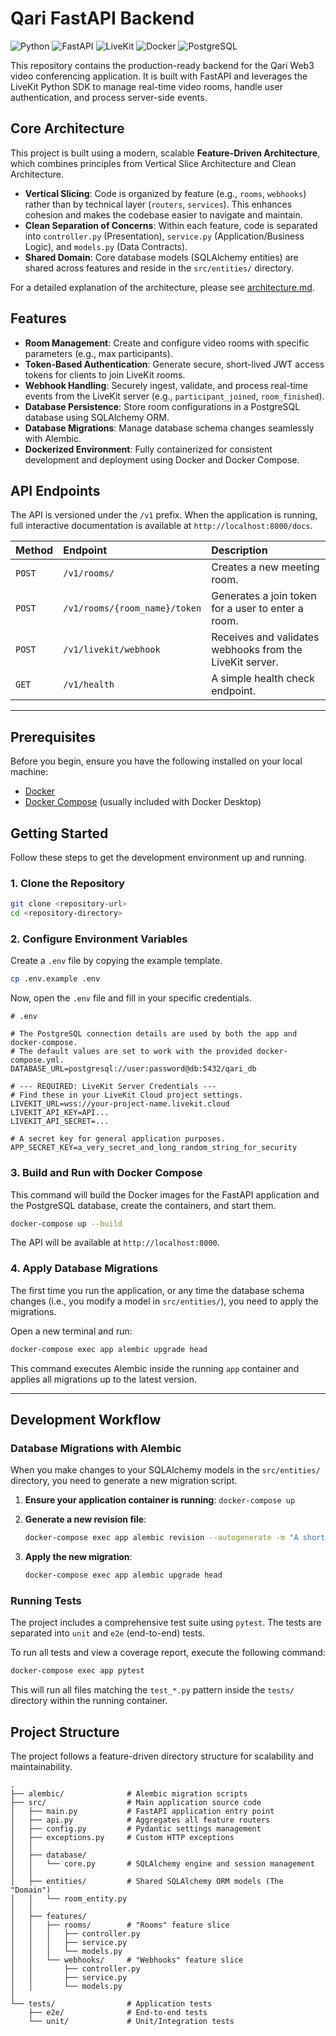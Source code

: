 # Qari FastAPI Backend

![Python](https://img.shields.io/badge/Python-3.11-3776AB.svg?style=for-the-badge&logo=python)
![FastAPI](https://img.shields.io/badge/FastAPI-0.111-009688.svg?style=for-the-badge&logo=fastapi)
![LiveKit](https://img.shields.io/badge/LiveKit-SDK-orange?style=for-the-badge&logo=livekit)
![Docker](https://img.shields.io/badge/Docker-20.10-2496ED.svg?style=for-the-badge&logo=docker)
![PostgreSQL](https://img.shields.io/badge/PostgreSQL-15-336791.svg?style=for-the-badge&logo=postgresql)

This repository contains the production-ready backend for the Qari Web3 video conferencing application. It is built with FastAPI and leverages the LiveKit Python SDK to manage real-time video rooms, handle user authentication, and process server-side events.

## Core Architecture

This project is built using a modern, scalable **Feature-Driven Architecture**, which combines principles from Vertical Slice Architecture and Clean Architecture.

*   **Vertical Slicing**: Code is organized by feature (e.g., `rooms`, `webhooks`) rather than by technical layer (`routers`, `services`). This enhances cohesion and makes the codebase easier to navigate and maintain.
*   **Clean Separation of Concerns**: Within each feature, code is separated into `controller.py` (Presentation), `service.py` (Application/Business Logic), and `models.py` (Data Contracts).
*   **Shared Domain**: Core database models (SQLAlchemy entities) are shared across features and reside in the `src/entities/` directory.

For a detailed explanation of the architecture, please see [architecture.md](./architecture.md).

## Features

*   **Room Management**: Create and configure video rooms with specific parameters (e.g., max participants).
*   **Token-Based Authentication**: Generate secure, short-lived JWT access tokens for clients to join LiveKit rooms.
*   **Webhook Handling**: Securely ingest, validate, and process real-time events from the LiveKit server (e.g., `participant_joined`, `room_finished`).
*   **Database Persistence**: Store room configurations in a PostgreSQL database using SQLAlchemy ORM.
*   **Database Migrations**: Manage database schema changes seamlessly with Alembic.
*   **Dockerized Environment**: Fully containerized for consistent development and deployment using Docker and Docker Compose.

## API Endpoints

The API is versioned under the `/v1` prefix. When the application is running, full interactive documentation is available at `http://localhost:8000/docs`.

| Method | Endpoint | Description |
| :--- | :--- | :--- |
| `POST` | `/v1/rooms/` | Creates a new meeting room. |
| `POST` | `/v1/rooms/{room_name}/token` | Generates a join token for a user to enter a room. |
| `POST` | `/v1/livekit/webhook` | Receives and validates webhooks from the LiveKit server. |
| `GET` | `/v1/health` | A simple health check endpoint. |

---

## Prerequisites

Before you begin, ensure you have the following installed on your local machine:
*   [Docker](https://www.docker.com/get-started)
*   [Docker Compose](https://docs.docker.com/compose/install/) (usually included with Docker Desktop)

## Getting Started

Follow these steps to get the development environment up and running.

### 1. Clone the Repository

```bash
git clone <repository-url>
cd <repository-directory>
```

### 2. Configure Environment Variables

Create a `.env` file by copying the example template.

```bash
cp .env.example .env
```

Now, open the `.env` file and fill in your specific credentials.

```dotenv
# .env

# The PostgreSQL connection details are used by both the app and docker-compose.
# The default values are set to work with the provided docker-compose.yml.
DATABASE_URL=postgresql://user:password@db:5432/qari_db

# --- REQUIRED: LiveKit Server Credentials ---
# Find these in your LiveKit Cloud project settings.
LIVEKIT_URL=wss://your-project-name.livekit.cloud
LIVEKIT_API_KEY=API...
LIVEKIT_API_SECRET=...

# A secret key for general application purposes.
APP_SECRET_KEY=a_very_secret_and_long_random_string_for_security
```

### 3. Build and Run with Docker Compose

This command will build the Docker images for the FastAPI application and the PostgreSQL database, create the containers, and start them.

```bash
docker-compose up --build
```

The API will be available at `http://localhost:8000`.

### 4. Apply Database Migrations

The first time you run the application, or any time the database schema changes (i.e., you modify a model in `src/entities/`), you need to apply the migrations.

Open a new terminal and run:

```bash
docker-compose exec app alembic upgrade head
```

This command executes Alembic inside the running `app` container and applies all migrations up to the latest version.

---

## Development Workflow

### Database Migrations with Alembic

When you make changes to your SQLAlchemy models in the `src/entities/` directory, you need to generate a new migration script.

1.  **Ensure your application container is running**: `docker-compose up`
2.  **Generate a new revision file**:

    ```bash
    docker-compose exec app alembic revision --autogenerate -m "A short description of the changes"
    ```
3.  **Apply the new migration**:
    ```bash
    docker-compose exec app alembic upgrade head
    ```

### Running Tests

The project includes a comprehensive test suite using `pytest`. The tests are separated into `unit` and `e2e` (end-to-end) tests.

To run all tests and view a coverage report, execute the following command:

```bash
docker-compose exec app pytest
```

This will run all files matching the `test_*.py` pattern inside the `tests/` directory within the running container.

## Project Structure

The project follows a feature-driven directory structure for scalability and maintainability.

```
.
├── alembic/              # Alembic migration scripts
├── src/                  # Main application source code
│   ├── main.py           # FastAPI application entry point
│   ├── api.py            # Aggregates all feature routers
│   ├── config.py         # Pydantic settings management
│   ├── exceptions.py     # Custom HTTP exceptions
│   │
│   ├── database/
│   │   └── core.py       # SQLAlchemy engine and session management
│   │
│   ├── entities/         # Shared SQLAlchemy ORM models (The "Domain")
│   │   └── room_entity.py
│   │
│   ├── features/
│   │   ├── rooms/        # "Rooms" feature slice
│   │   │   ├── controller.py
│   │   │   ├── service.py
│   │   │   └── models.py
│   │   └── webhooks/     # "Webhooks" feature slice
│   │       ├── controller.py
│   │       ├── service.py
│   │       └── models.py
│
└── tests/                # Application tests
    ├── e2e/              # End-to-end tests
    └── unit/             # Unit/Integration tests
```